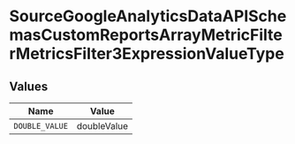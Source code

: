 # SourceGoogleAnalyticsDataAPISchemasCustomReportsArrayMetricFilterMetricsFilter3ExpressionValueType


## Values

| Name           | Value          |
| -------------- | -------------- |
| `DOUBLE_VALUE` | doubleValue    |